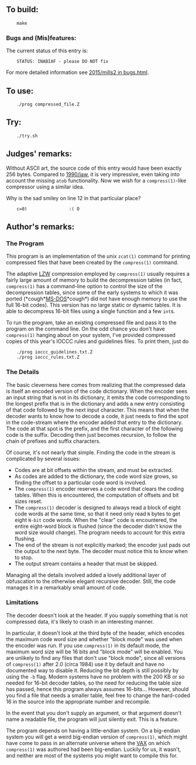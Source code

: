 ## To build:

``` <!---sh-->
    make
```


### Bugs and (Mis)features:

The current status of this entry is:

```
    STATUS: INABIAF - please DO NOT fix
```

For more detailed information see [2015/mills2 in bugs.html](../../bugs.html#2015_mills2).


## To use:

``` <!---sh-->
    ./prog compressed_file.Z
```


## Try:

``` <!---sh-->
    ./try.sh
```


## Judges' remarks:

Without ASCII art, the source code of this entry would have been exactly 256
bytes.  Compared to [1990/jaw](../../1990/jaw/index.html), it is very
impressive, even taking into account the missing `atob` functionality. Now we wish
for a `compress(1)`-like compressor using a similar idea.

Why is the sad smiley on line 12 in that particular place?

``` <!---c-->
    c=0)			    :( O
```


## Author's remarks:

### The Program

This program is an implementation of the unix `zcat(1)` command for printing
compressed files that have been created by the `compress(1)` command.

The adaptive [LZW](https://en.wikipedia.org/wiki/Lempel–Ziv–Welch) compression
employed by `compress(1)` usually requires a fairly large amount of memory to
build the decompression tables (in fact, `compress(1)` has a command-line option
to control the size of the decompression tables, since some of the early systems
to which it was ported
(\*cough\*[MS-DOS](https://computerhistory.org/blog/microsoft-ms-dos-early-source-code/?key=microsoft-ms-dos-early-source-code)\*cough\*)
did not have enough memory to use the full 16-bit codes).  This version has no
large static or dynamic tables.  It is able to decompress 16-bit files using a
single function and a few `int`s.

To run the program, take an existing compressed file and pass it to the program
on the command line.  On the odd chance you don't have `compress(1)` hanging about
on your system, I've provided compressed copies of this year's IOCCC rules
and guidelines files.  To print them, just do

``` <!---sh-->
    ./prog ioccc_guidelines.txt.Z
    ./prog ioccc_rules.txt.Z
```

### The Details

The basic cleverness here comes from realizing that the compressed data is
itself an encoded version of the code dictionary.  When the encoder sees
an input string that is not in its dictionary, it emits the code corresponding
to the longest prefix that is in the dictionary and adds a new entry consisting
of that code followed by the next input character.  This means that when the
decoder wants to know how to decode a code, it just needs to find the spot in
the code-stream where the encoder added that entry to the dictionary.  The
code at that spot is the prefix, and the first character of the following code
is the suffix.  Decoding then just becomes recursion, to follow the chain of
prefixes and suffix characters.

Of course, it's not nearly that simple.  Finding the code in the stream is
complicated by several issues:

 * Codes are at bit offsets within the stream, and must be extracted.
 * As codes are added to the dictionary, the code word size grows, so finding
   the offset to a particular code word is involved.
 * The `compress(1)` encoder reserves a code word that clears the coding tables.
   When this is encountered, the computation of offsets and bit sizes reset.
 * The `compress(1)` decoder is designed to always read a block of eight code
   words at the same time, so that it need only read `N` bytes to get eight
   `N-bit` code words.  When the "clear" code is encountered, the entire eight-word
   block is flushed (since the decoder didn't know the word size would change).
   The program needs to account for this extra flushing.
 * The end of the stream is not explicitly marked; the encoder just pads out
   the output to the next byte.  The decoder must notice this to know when
   to stop.
 * The output stream contains a header that must be skipped.

Managing all the details involved added a lovely additional layer of
obfuscation to the otherwise elegant recursive decoder.  Still, the code
manages it in a remarkably small amount of code.

### Limitations

The decoder doesn't look at the header.  If you supply something that is not
compressed data, it's likely to crash in an interesting manner.

In particular, it doesn't look at the third byte of the header, which encodes
the maximum code word size and whether "block mode" was used when the encoder
was run.  If you use `compress(1)` in its default mode, the maximum word size
will be 16 bits and "block mode" will be enabled.  You are unlikely to find
any files that don't use "block mode", since all versions of `compress(1)` after
2.0 (circa 1984) use it by default and have no documented way to disable it.
Reducing the bit depth is still possibly by using the `-b` flag.  Modern
systems have no problem with the 200 KB or so needed for 16-bit decoder
tables, so the need for reducing the table size has passed, hence this program
always assumes 16-bits...  However, should you find a file that needs a
smaller table, feel free to change the hard-coded 16 in the source into the
appropriate number and recompile.

In the event that you don't supply an argument, or that argument doesn't name
a readable file, the program will just silently exit.  This is a feature.

The program depends on having a little-endian system.  On a big-endian system
you will get a weird big-endian version of `compress(1)`, which might have come
to pass in an alternate universe where the
[VAX](https://en.wikipedia.org/wiki/VAX) on which `compress(1)` was authored had
been big-endian.  Luckily for us, it wasn't, and neither are most of the systems
you might want to compile this for.

<!--

    Copyright © 1984-2024 by Landon Curt Noll. All Rights Reserved.

    You are free to share and adapt this file under the terms of this license:

        Creative Commons Attribution-ShareAlike 4.0 International (CC BY-SA 4.0)

    For more information, see:

        https://creativecommons.org/licenses/by-sa/4.0/

-->
